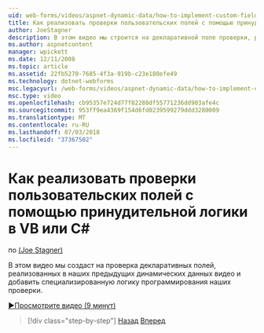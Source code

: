 ```yaml
---
uid: web-forms/videos/aspnet-dynamic-data/how-to-implement-custom-field-validation-with-imperative-logic-in-vb-or-c
title: Как реализовать проверки пользовательских полей с помощью принудительной логики в VB или C# | Документация Майкрософт
author: JoeStagner
description: В этом видео мы строится на декларативной поле проверки, реализованных в наших предыдущих динамических данных видео и добавить специализированную логику программирования наших val...
ms.author: aspnetcontent
manager: wpickett
ms.date: 12/11/2008
ms.topic: article
ms.assetid: 22fb5270-7685-4f3a-919b-c23e180efe49
ms.technology: dotnet-webforms
msc.legacyurl: /web-forms/videos/aspnet-dynamic-data/how-to-implement-custom-field-validation-with-imperative-logic-in-vb-or-c
msc.type: video
ms.openlocfilehash: cb95357e724d77f82288df55771236dd903afe4c
ms.sourcegitcommit: 953ff9ea4369f154d6fd0239599279ddd3280009
ms.translationtype: MT
ms.contentlocale: ru-RU
ms.lasthandoff: 07/03/2018
ms.locfileid: "37367502"
---
```

<a name="how-to-implement-custom-field-validation-with-imperative-logic-in-vb-or-c"></a>Как реализовать проверки пользовательских полей с помощью принудительной логики в VB или C#
====================
по [(Joe Stagner)](https://github.com/JoeStagner)

В этом видео мы создаст на проверка декларативных полей, реализованных в наших предыдущих динамических данных видео и добавить специализированную логику программирования наших проверки.

[&#9654;Просмотрите видео (9 минут)](https://channel9.msdn.com/Blogs/ASP-NET-Site-Videos/how-to-implement-custom-field-validation-with-imperative-logic-in-vb-or-c)

> [!div class="step-by-step"]
> [Назад](how-to-use-attribute-validation-in-aspnet-dynamic-data-applications.md)
> [Вперед](how-to-remove-columns-from-your-dynamicdata-data-grids.md)
